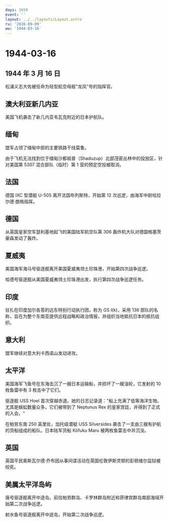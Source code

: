 ```yaml
---
days: 1658
event: ''
layout: ../../layouts/Layout.astro
ru: '2026-09-09'
ww: '1944-03-16'
---
```


# 1944-03-16

## 1944 年 3 月 16 日

松浦义志大佐被任命为轻型航空母舰"龙凤"号的指挥官。

## 澳大利亚新几内亚

美国飞机袭击了新几内亚韦瓦克附近的日本护航队。

## 缅甸

盟军占领了缅甸中部的主要铁路干线莫鲁。

由于飞机无法找到位于缅甸沙都祖普（Shaduzup）北部茂密丛林中的投放区，针对美国第
5307 混合部队（临时）第 1 营的预定空投被取消。

## 法国

德国 IXC 型潜艇 U-505 离开法国布列斯特，开始第 12
次巡逻，由海军中尉哈拉尔德·朗格指挥。

## 德国

从英国皇家空军瑟利基地起飞的美国陆军航空队第 306
轰炸机大队对德国格塞茨豪森发动了轰炸。

## 夏威夷

美国海军海马号驱逐舰离开美国夏威夷领土珍珠港，开始第四次战争巡逻。

哈德号驱逐舰从美国夏威夷领土珍珠港出发，执行第四次战争巡逻任务。

## 印度

驻扎在印度加尔各答的远东特别行动执行团，称为 GS I(k)，采用 136
部队的名称，旨在为整个东南亚提供远程战略和政治情报，并组织当地抵抗日本的抵抗组织。

## 意大利

盟军继续对意大利卡西诺山发动进攻。

## 太平洋

美国海军飞鱼号在东海击沉了一艘日本运输船，并损坏了一艘油轮，它发射的 10
枚鱼雷中有 3 枚击中了它们。

驱逐舰 USS Hoel
首次穿越赤道。她的日志记录道："船上充满了低等海洋生物。尤其是蜈蚣数量众多。它们被带到了
Neptunus Rex 的皇家宫廷，并得到了正式的入会。"

在帕劳东南 250 英里处，加托级潜艇 USS Silversides
袭击了一支由三艘有护航的货船组成的船队。日本陆军货船 Kōfuku Maru
被两枚鱼雷击中并沉没。

## 英国

英国平民奥斯瓦尔德·乔布因从事间谍活动在英国伦敦伊斯灵顿的彭顿维尔监狱被绞死。

## 美属太平洋岛屿

唐号驱逐舰离开中途岛，前往帕劳群岛、卡罗林群岛附近和菲律宾群岛南部海域开始第二次战争巡逻。

射水鱼号驱逐舰离开中途岛，开始第二次战争巡逻。
